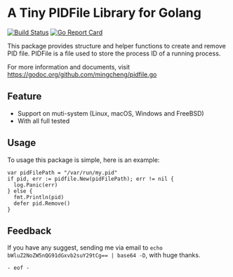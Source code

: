 # A Tiny PIDFile Library for Golang

[![Build Status](https://travis-ci.org/mingcheng/pidfile.svg?branch=master)](https://travis-ci.org/mingcheng/pidfile) [![Go Report Card](https://goreportcard.com/badge/github.com/mingcheng/pidfile)](https://goreportcard.com/report/github.com/mingcheng/pidfile)

This package provides structure and helper functions to create and remove PID file. 
PIDFile is a file used to store the process ID of a running process.

For more information and documents, visit https://godoc.org/github.com/mingcheng/pidfile.go

## Feature

* Support on muti-system (Linux, macOS, Windows and FreeBSD)
* With all full tested

## Usage

To usage this package is simple, here is an example:

```golang
var pidFilePath = "/var/run/my.pid"
if pid, err := pidfile.New(pidFilePath); err != nil {
  log.Panic(err)
} else {
  fmt.Println(pid)
  defer pid.Remove()
}
```

## Feedback

If you have any suggest, sending me via email to `echo bWluZ2NoZW5nQG91dGxvb2suY29tCg== | base64 -D`, with huge thanks.

`- eof -`
